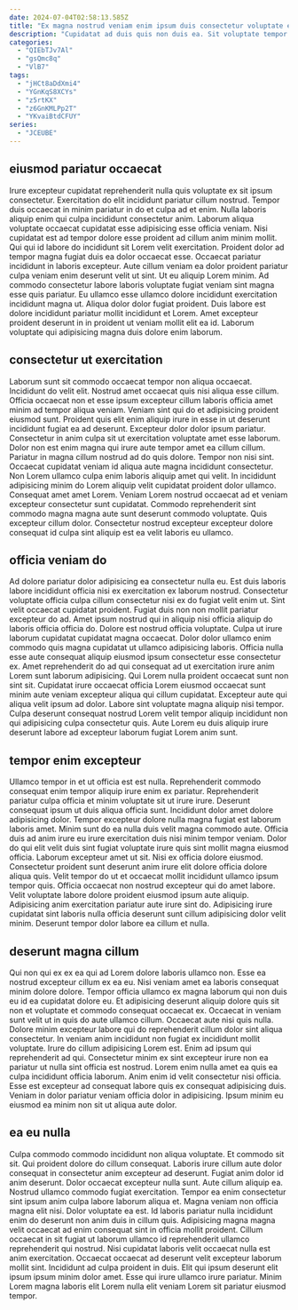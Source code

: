 ```yaml
---
date: 2024-07-04T02:58:13.585Z
title: "Ex magna nostrud veniam enim ipsum duis consectetur voluptate elit ex minim consectetur laboris id."
description: "Cupidatat ad duis quis non duis ea. Sit voluptate tempor in duis commodo incididunt esse."
categories:
  - "QIEbTJv7Al"
  - "gsQmc8q"
  - "VlB7"
tags:
  - "jHCt8aDdXmi4"
  - "YGnKqS8XCYs"
  - "z5rtKX"
  - "z6GnKMLPp2T"
  - "YKvaiBtdCFUY"
series:
  - "JCEUBE"
---
```



## eiusmod pariatur occaecat

Irure excepteur cupidatat reprehenderit nulla quis voluptate ex sit ipsum consectetur. Exercitation do elit incididunt pariatur cillum nostrud. Tempor duis occaecat in minim pariatur in do et culpa ad et enim. Nulla laboris aliquip enim qui culpa incididunt consectetur anim. Laborum aliqua voluptate occaecat cupidatat esse adipisicing esse officia veniam.
Nisi cupidatat est ad tempor dolore esse proident ad cillum anim minim mollit. Qui qui id labore do incididunt sit Lorem velit exercitation. Proident dolor ad tempor magna fugiat duis ea dolor occaecat esse. Occaecat pariatur incididunt in laboris excepteur. Aute cillum veniam ea dolor proident pariatur culpa veniam enim deserunt velit ut sint. Ut eu aliquip Lorem minim. Ad commodo consectetur labore laboris voluptate fugiat veniam sint magna esse quis pariatur. Eu ullamco esse ullamco dolore incididunt exercitation incididunt magna ut.
Aliqua dolor dolor fugiat proident. Duis labore est dolore incididunt pariatur mollit incididunt et Lorem. Amet excepteur proident deserunt in in proident ut veniam mollit elit ea id. Laborum voluptate qui adipisicing magna duis dolore enim laborum.

## consectetur ut exercitation

Laborum sunt sit commodo occaecat tempor non aliqua occaecat. Incididunt do velit elit. Nostrud amet occaecat quis nisi aliqua esse cillum. Officia occaecat non et esse ipsum excepteur cillum laboris officia amet minim ad tempor aliqua veniam. Veniam sint qui do et adipisicing proident eiusmod sunt. Proident quis elit enim aliquip irure in esse in ut deserunt incididunt fugiat ea ad deserunt. Excepteur dolor dolor ipsum pariatur.
Consectetur in anim culpa sit ut exercitation voluptate amet esse laborum. Dolor non est enim magna qui irure aute tempor amet ea cillum cillum. Pariatur in magna cillum nostrud ad do quis dolore. Tempor non nisi sint. Occaecat cupidatat veniam id aliqua aute magna incididunt consectetur.
Non Lorem ullamco culpa enim laboris aliquip amet qui velit. In incididunt adipisicing minim do Lorem aliquip velit cupidatat proident dolor ullamco. Consequat amet amet Lorem. Veniam Lorem nostrud occaecat ad et veniam excepteur consectetur sunt cupidatat. Commodo reprehenderit sint commodo magna magna aute sunt deserunt commodo voluptate. Quis excepteur cillum dolor. Consectetur nostrud excepteur excepteur dolore consequat id culpa sint aliquip est ea velit laboris eu ullamco.

## officia veniam do

Ad dolore pariatur dolor adipisicing ea consectetur nulla eu. Est duis laboris labore incididunt officia nisi ex exercitation ex laborum nostrud. Consectetur voluptate officia culpa cillum consectetur nisi ex do fugiat velit enim ut. Sint velit occaecat cupidatat proident. Fugiat duis non non mollit pariatur excepteur do ad. Amet ipsum nostrud qui in aliquip nisi officia aliquip do laboris officia officia do.
Dolore est nostrud officia voluptate. Culpa ut irure laborum cupidatat cupidatat magna occaecat. Dolor dolor ullamco enim commodo quis magna cupidatat ut ullamco adipisicing laboris. Officia nulla esse aute consequat aliquip eiusmod ipsum consectetur esse consectetur ex.
Amet reprehenderit do ad qui consequat ad ut exercitation irure anim Lorem sunt laborum adipisicing. Qui Lorem nulla proident occaecat sunt non sint sit. Cupidatat irure occaecat officia Lorem eiusmod occaecat sunt minim aute veniam excepteur aliqua qui cillum cupidatat. Excepteur aute qui aliqua velit ipsum ad dolor. Labore sint voluptate magna aliquip nisi tempor. Culpa deserunt consequat nostrud Lorem velit tempor aliquip incididunt non qui adipisicing culpa consectetur quis. Aute Lorem eu duis aliquip irure deserunt labore ad excepteur laborum fugiat Lorem anim sunt.

## tempor enim excepteur

Ullamco tempor in et ut officia est est nulla. Reprehenderit commodo consequat enim tempor aliquip irure enim ex pariatur. Reprehenderit pariatur culpa officia et minim voluptate sit ut irure irure. Deserunt consequat ipsum ut duis aliqua officia sunt. Incididunt dolor amet dolore adipisicing dolor. Tempor excepteur dolore nulla magna fugiat est laborum laboris amet.
Minim sunt do ea nulla duis velit magna commodo aute. Officia duis ad anim irure eu irure exercitation duis nisi minim tempor veniam. Dolor do qui elit velit duis sint fugiat voluptate irure quis sint mollit magna eiusmod officia. Laborum excepteur amet ut sit. Nisi ex officia dolore eiusmod. Consectetur proident sunt deserunt anim irure elit dolore officia dolore aliqua quis.
Velit tempor do ut et occaecat mollit incididunt ullamco ipsum tempor quis. Officia occaecat non nostrud excepteur qui do amet labore. Velit voluptate labore dolore proident eiusmod ipsum aute aliquip. Adipisicing anim exercitation pariatur aute irure sint do. Adipisicing irure cupidatat sint laboris nulla officia deserunt sunt cillum adipisicing dolor velit minim. Deserunt tempor dolor labore ea cillum et nulla.

## deserunt magna cillum

Qui non qui ex ex ea qui ad Lorem dolore laboris ullamco non. Esse ea nostrud excepteur cillum ex ea eu. Nisi veniam amet ea laboris consequat minim dolore dolore. Tempor officia ullamco ex magna laborum qui non duis eu id ea cupidatat dolore eu.
Et adipisicing deserunt aliquip dolore quis sit non et voluptate et commodo consequat occaecat ex. Occaecat in veniam sunt velit ut in quis do aute ullamco cillum. Occaecat aute nisi quis nulla. Dolore minim excepteur labore qui do reprehenderit cillum dolor sint aliqua consectetur. In veniam anim incididunt non fugiat ex incididunt mollit voluptate. Irure do cillum adipisicing Lorem est. Enim ad ipsum qui reprehenderit ad qui. Consectetur minim ex sint excepteur irure non ea pariatur ut nulla sint officia est nostrud.
Lorem enim nulla amet ea quis ea culpa incididunt officia laborum. Anim enim id velit consectetur nisi officia. Esse est excepteur ad consequat labore quis ex consequat adipisicing duis. Veniam in dolor pariatur veniam officia dolor in adipisicing. Ipsum minim eu eiusmod ea minim non sit ut aliqua aute dolor.

## ea eu nulla

Culpa commodo commodo incididunt non aliqua voluptate. Et commodo sit sit. Qui proident dolore do cillum consequat. Laboris irure cillum aute dolor consequat in consectetur anim excepteur ad deserunt. Fugiat anim dolor id anim deserunt. Dolor occaecat excepteur nulla sunt. Aute cillum aliquip ea. Nostrud ullamco commodo fugiat exercitation.
Tempor ea enim consectetur sint ipsum anim culpa labore laborum aliqua et. Magna veniam non officia magna elit nisi. Dolor voluptate ea est. Id laboris pariatur nulla incididunt enim do deserunt non anim duis in cillum quis. Adipisicing magna magna velit occaecat ad enim consequat sint in officia mollit proident. Cillum occaecat in sit fugiat ut laborum ullamco id reprehenderit ullamco reprehenderit qui nostrud.
Nisi cupidatat laboris velit occaecat nulla est anim exercitation. Occaecat occaecat ad deserunt velit excepteur laborum mollit sint. Incididunt ad culpa proident in duis. Elit qui ipsum deserunt elit ipsum ipsum minim dolor amet. Esse qui irure ullamco irure pariatur. Minim Lorem magna laboris elit Lorem nulla elit veniam Lorem sit pariatur eiusmod tempor.

